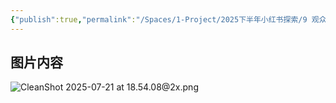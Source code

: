 ```yaml
---
{"publish":true,"permalink":"/Spaces/1-Project/2025下半年小红书探索/9 观众90%是男生，为什么.md","created":"2025-07-25","modified":"2025-07-25","published":"2025-07-25T23:39:44.534+08:00","cssclasses":""}
---
```



## 图片内容

![CleanShot 2025-07-21 at 18.54.08@2x.png](https://pub-pic.oldwinter.top/2025/07/51c62ada4385c6f5d1e5f787181a0878.png)
